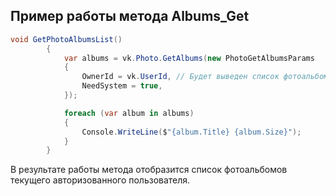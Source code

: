 ## Пример работы метода Albums_Get

```csharp
void GetPhotoAlbumsList()
        {
            var albums = vk.Photo.GetAlbums(new PhotoGetAlbumsParams
            {
                OwnerId = vk.UserId, // Будет выведен список фотоальбомов авторизованного пользователя.
                NeedSystem = true,
            });

            foreach (var album in albums)
            {
                Console.WriteLine($"{album.Title} {album.Size}");
            }
        }

```
В результате работы метода отобразится список фотоальбомов текущего авторизованного пользователя.

